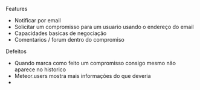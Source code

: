 
Features
- Notificar por email
- Solicitar um compromisso para um usuario usando o endereço do email
- Capacidades basicas de negociação
- Comentarios / forum dentro do compromiso

Defeitos
- Quando marca como feito um compromisso consigo mesmo não aparece no historico
- Meteor.users mostra mais informações do que deveria
- 
